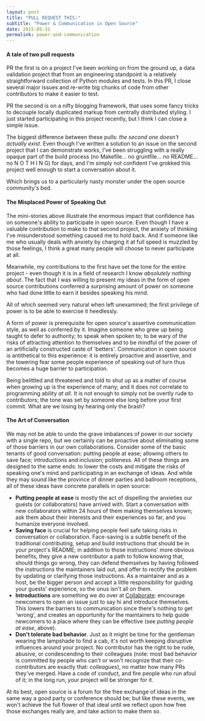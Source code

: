 ```yaml
---
layout: post
title: "PULL REQUEST THIS:"
subtitle: "Power & Communication in Open Source"
date: 2015-05-31
permalink: power-and-communication
---
```


#### A tale of two pull requests

PR the first is on a project I've been working on from the ground up, a data validation project that from an engineering standpoint is a relatively straightforward collection of Python modules and tests. In this PR, I close several major issues and re-write big chunks of code from other contributors to make it easier to test.

PR the second is on a nifty blogging framework, that uses some fancy tricks to decouple locally duplicated markup from centrally distributed styling. I just started participating in this project recently, but I think I can close a simple issue.

The biggest difference between these pulls: *the second one doesn't actually exist*. Even though I've written a solution to an issue on the second project that I can demonstrate works, I've been struggling with a really opaque part of the build process (no Makefile... no gruntfile... no README... no N O T H I N G) for days, and I'm simply not confident I've grokked this project well enough to start a conversation about it.

Which brings us to a particularly nasty monster under the open source community's bed.

#### The Misplaced Power of Speaking Out

The mini-stories above illustrate the enormous impact that confidence has on someone's ability to participate in open source. Even though I have a valuable contribution to make to that second project, the anxiety of thinking I've misunderstood something caused me to hold back. And if someone like me who usually deals with anxiety by charging it at full speed is muzzled by those feelings, I think a great many people will choose to never participate at all.

Meanwhile, my contributions to the first have set the tone for the entire project - even though it is in a field of research I know *absolutely nothing about*. The fact that I was willing to present my ideas in the form of open source contributions conferred a surprising amount of power on someone who had done little to earn it besides speaking his mind.

All of which seemed very natural when left unexamined; the first privilege of power is to be able to exercise it heedlessly.

A form of power is prerequisite for open source's assertive communication style, as well as conferred by it. Imagine someone who grew up being taught to defer to authority; to speak when spoken to; to be wary of the risks of attracting attention to themselves and to be mindful of the power of an artificially constructed caste of 'betters'. Communication in open source is antithetical to this experience: it is entirely proactive and assertive, and the towering fear some people experience of speaking out of turn thus becomes a huge barrier to participation.

Being belittled and threatened and told to shut up as a matter of course when growing up is the experience of many; and it does not correlate to programming ability *at all*. It is not enough to simply not be overtly rude to contributors; the tone was set by someone else long before your first commit. What are we losing by hearing only the brash?

#### The Art of Conversation

We may not be able to undo the grave imbalances of power in our society with a single repo, but we certainly can be proactive about eliminating some of those barriers in our own collaborations. Consider some of the basic tenants of good conversation: putting people at ease; allowing others to save face; introductions and inclusion; politeness. All of these things are designed to the same ends: to lower the costs and mitigate the risks of speaking one's mind and participating in an exchange of ideas. And while they may sound like the province of dinner parties and ballroom receptions, all of these ideas have concrete parallels in open source:

 - **Putting people at ease** is mostly the act of dispelling the anxieties our guests (or collaborators) have arrived with. Start a conversation with new collaborators within 24 hours of them making themselves known; ask them about their interests and their experiences so far, and you humanize everyone involved.
 - **Saving face** is crucial for helping people feel safe taking risks in conversation or collaboration. Face-saving is a subtle benefit of the traditional contributing, setup and build instructions that should be in your project's README; in addition to those instructions' more obvious benefits, they give a new contributor a path to follow knowing that, should things go wrong, they can defend themselves by having followed the instructions the maintainers laid out, and offer to rectify the problem by updating or clarifying those instructions. As a maintainer and as a host, be the bigger person and accept a little responsibility for guiding your guests' experience, so the onus isn't all on them.
 - **Introductions** are something we do over at [Collaborate](https://www.mozillascience.org/collaborate/): encourage newcomers to open an issue just to say hi and introduce themselves. This lowers the barriers to communication since there's nothing to get 'wrong', and creates an opportunity for the maintainers to help guide newcomers to a place where they can be effective (see *putting people at ease*, above).
 - **Don't tolerate bad behavior**. Just as it might be time for the gentleman wearing the lampshade to find a cab, it's not worth keeping disruptive influences around your project. No contributor has the right to be rude, abusive, or condescending to their colleagues (note: most bad behavior is committed by people who can't or won't recognize that their co-contributors are exactly that: *colleagues*), no matter how many PRs they've merged. Have a code of conduct, and fire people who run afoul of it; in the long run, your project will be stronger for it.

At its best, open source is a forum for the free exchange of ideas in the same way a good party or conference should be; but like these events, we won't achieve the full flower of that ideal until we reflect upon how free those exchanges really are, and take action to make them so.